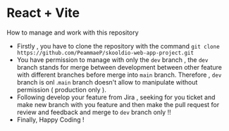 # React + Vite

How to manage and work with this repository 
- Firstly , you have to clone the repository with the command `git clone https://github.com/PeammaeP/skooldio-web-app-project.git` 
- You have permission to manage with only the `dev` branch , the `dev` branch stands for merge between development between other feature with different branches before merge into `main` branch. Therefore , `dev` branch is onl .`main` branch doesn't allow to manipulate without permission ( production only ).
- Following develop your feature from Jira , seeking for you ticket and make new branch with you feature and then make the pull request for review and feedback and merge to `dev` branch only !!
- Finally, Happy Coding ! 
